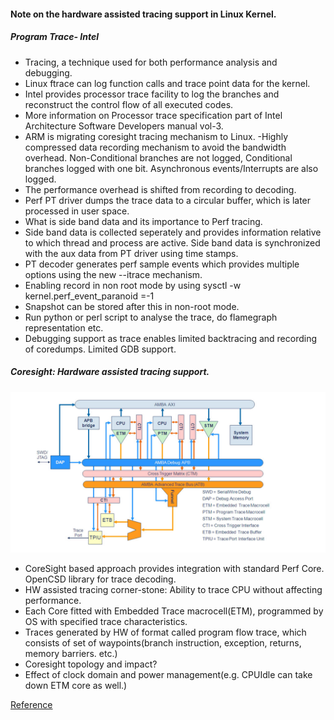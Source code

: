 #### Note on the hardware assisted tracing support in Linux Kernel.

##### Program Trace- Intel
- Tracing, a technique used for both performance analysis and debugging.
- Linux ftrace can log function calls and trace point data for the kernel.
- Intel provides processor trace facility to log the branches and reconstruct the control flow of all executed codes.
- More information on Processor trace specification part of Intel Architecture Software Developers manual vol-3.
- ARM is migrating coresight tracing mechanism to Linux.
-Highly compressed data recording mechanism to avoid the bandwidth overhead. Non-Conditional branches are not logged, Conditional branches logged with one bit. Asynchronous events/Interrupts are also logged.
- The performance overhead is shifted from recording to decoding.
- Perf PT driver dumps the trace data to a circular buffer, which is later processed in user space.
- What is side band data and its importance to Perf tracing.
- Side band data is collected seperately and provides information relative to which thread and process are active. Side band data is synchronized with the aux data from PT driver using time stamps.
- PT decoder generates perf sample events which provides multiple options using the new --itrace mechanism.
- Enabling record in non root mode by using sysctl -w kernel.perf_event_paranoid =-1
- Snapshot can be stored after this in non-root mode.
- Run python or perl script to analyse the trace, do flamegraph representation etc.
- Debugging support as trace enables limited backtracing and recording of coredumps. Limited GDB support.

##### Coresight: Hardware assisted tracing support.
![Core sight](./images/Coresight.png)

- CoreSight based approach provides integration with standard Perf Core. OpenCSD library for trace decoding.
- HW assisted tracing corner-stone: Ability to trace CPU without affecting performance.
- Each Core fitted with Embedded Trace macrocell(ETM), programmed by OS with specified trace characteristics.
- Traces generated by HW of format called program flow trace, which consists of set of waypoints(branch instruction, exception, returns, memory barriers. etc.)
- Coresight topology and impact?
- Effect of clock domain and power management(e.g. CPUIdle can take down ETM core as well.)

[Reference](http://events.linuxfoundation.org/sites/events/files/slides/ELC-E16.pdf)